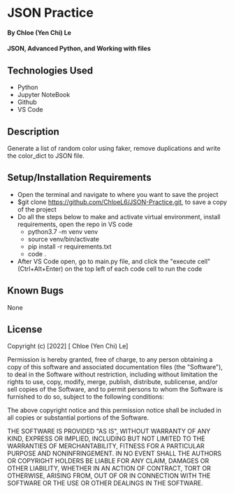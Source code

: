 # JSON Practice

#### By Chloe (Yen Chi) Le

#### JSON, Advanced Python, and Working with files

## Technologies Used

* Python
* Jupyter NoteBook
* Github
* VS Code 

## Description

Generate a list of random color using faker, remove duplications and write the color_dict to JSON file.

## Setup/Installation Requirements

* Open the terminal and navigate to where you want to save the project
* $git clone https://github.com/ChloeL6/JSON-Practice.git, to save a copy of the project
* Do all the steps below to make and activate virtual environment, install requirements, open the repo in VS code
    * python3.7 -m venv venv
    * source venv/bin/activate
    * pip install -r requirements.txt
    * code .
* After VS Code open, go to main.py file, and click the "execute cell" (Ctrl+Alt+Enter) on the top left of each code cell to run the code


## Known Bugs

None

## License

Copyright (c) [2022] [ Chloe (Yen Chi) Le]

Permission is hereby granted, free of charge, to any person obtaining a copy of this software and associated documentation files (the "Software"), to deal in the Software without restriction, including without limitation the rights to use, copy, modify, merge, publish, distribute, sublicense, and/or sell copies of the Software, and to permit persons to whom the Software is furnished to do so, subject to the following conditions:

The above copyright notice and this permission notice shall be included in all copies or substantial portions of the Software.

THE SOFTWARE IS PROVIDED "AS IS", WITHOUT WARRANTY OF ANY KIND, EXPRESS OR IMPLIED, INCLUDING BUT NOT LIMITED TO THE WARRANTIES OF MERCHANTABILITY, FITNESS FOR A PARTICULAR PURPOSE AND NONINFRINGEMENT. IN NO EVENT SHALL THE AUTHORS OR COPYRIGHT HOLDERS BE LIABLE FOR ANY CLAIM, DAMAGES OR OTHER LIABILITY, WHETHER IN AN ACTION OF CONTRACT, TORT OR OTHERWISE, ARISING FROM, OUT OF OR IN CONNECTION WITH THE SOFTWARE OR THE USE OR OTHER DEALINGS IN THE SOFTWARE.